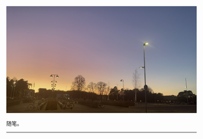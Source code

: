 <div class="homepage-hero">
  <img src="ele.png" alt="Logo" />
</div>

随笔。

-------------------------

